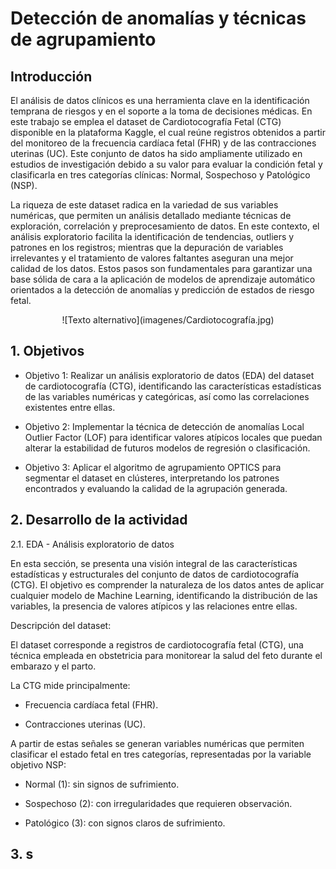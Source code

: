 # Detección de anomalías y técnicas de agrupamiento


## Introducción

El análisis de datos clínicos es una herramienta clave en la identificación temprana de riesgos y en el soporte a la toma de decisiones médicas. En este trabajo se emplea el dataset de Cardiotocografía Fetal (CTG) disponible en la plataforma Kaggle, el cual reúne registros obtenidos a partir del monitoreo de la frecuencia cardíaca fetal (FHR) y de las contracciones uterinas (UC). Este conjunto de datos ha sido ampliamente utilizado en estudios de investigación debido a su valor para evaluar la condición fetal y clasificarla en tres categorías clínicas: Normal, Sospechoso y Patológico (NSP).

La riqueza de este dataset radica en la variedad de sus variables numéricas, que permiten un análisis detallado mediante técnicas de exploración, correlación y preprocesamiento de datos. En este contexto, el análisis exploratorio facilita la identificación de tendencias, outliers y patrones en los registros; mientras que la depuración de variables irrelevantes y el tratamiento de valores faltantes aseguran una mejor calidad de los datos. Estos pasos son fundamentales para garantizar una base sólida de cara a la aplicación de modelos de aprendizaje automático orientados a la detección de anomalías y predicción de estados de riesgo fetal.

<div align="center">![Texto alternativo](imagenes/Cardiotocografía.jpg)</div>


## 1. Objetivos
   
- Objetivo 1: Realizar un análisis exploratorio de datos (EDA) del dataset de cardiotocografía (CTG), identificando las características estadísticas de las variables numéricas y categóricas, así como las correlaciones existentes entre ellas.

- Objetivo 2: Implementar la técnica de detección de anomalías Local Outlier Factor (LOF) para identificar valores atípicos locales que puedan alterar la estabilidad de futuros modelos de regresión o clasificación.

- Objetivo 3: Aplicar el algoritmo de agrupamiento OPTICS para segmentar el dataset en clústeres, interpretando los patrones encontrados y evaluando la calidad de la agrupación generada.

## 2. Desarrollo de la actividad

2.1. EDA - Análisis exploratorio de datos

En esta sección, se presenta una visión integral de las características estadísticas y estructurales del conjunto de datos de cardiotocografía (CTG). El objetivo es comprender la naturaleza de los datos antes de aplicar cualquier modelo de Machine Learning, identificando la distribución de las variables, la presencia de valores atípicos y las relaciones entre ellas.

Descripción del dataset:

El dataset corresponde a registros de cardiotocografía fetal (CTG), una técnica empleada en obstetricia para monitorear la salud del feto durante el embarazo y el parto.

La CTG mide principalmente:

- Frecuencia cardíaca fetal (FHR).

- Contracciones uterinas (UC).

A partir de estas señales se generan variables numéricas que permiten clasificar el estado fetal en tres categorías, representadas por la variable objetivo NSP:

- Normal (1): sin signos de sufrimiento.

- Sospechoso (2): con irregularidades que requieren observación.

- Patológico (3): con signos claros de sufrimiento.


## 3.  s
